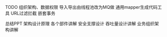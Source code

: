 TODO
组织架构、数据权限
导入导出由线程池改为MQ做
通用mapper生成代码工具
URL过滤拦截
嵌套事务



总结PPT
架构设计原理
各个部件讲解
安全支撑设计
吞吐量设计讲解
业务组织架构讲解
